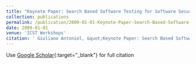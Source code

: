 ```yaml
---
title: "Keynote Paper: Search Based Software Testing for Software Security: Breaking Code to Make it Safer"
collection: publications
permalink: /publication/2009-01-01-Keynote-Paper-Search-Based-Software-Testing-for-Software-Security-Breaking-Code-to-Make-it-Safer
date: 2009-01-01
venue: 'ICST Workshops'
citation: ' Giuliano Antoniol, &quot;Keynote Paper: Search Based Software Testing for Software Security: Breaking Code to Make it Safer.&quot; ICST Workshops, 2009.'
---
```

Use [Google Scholar](https://scholar.google.com/scholar?q=Keynote+Paper:+Search+Based+Software+Testing+for+Software+Security:+Breaking+Code+to+Make+it+Safer){:target="_blank"} for full citation